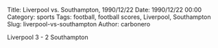 Title: Liverpool vs. Southampton, 1990/12/22
Date: 1990/12/22 00:00
Category: sports
Tags: football, football scores, Liverpool, Southampton
Slug: liverpool-vs-southampton
Author: carbonero


Liverpool 3 - 2 Southampton
